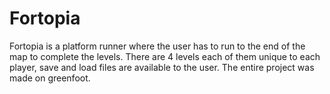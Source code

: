 # Fortopia

Fortopia is a platform runner where the user has to run to the end of the map to complete the levels. There are 4 levels each of them unique to each player, save and load files are available to the user. The entire project was made on greenfoot.
